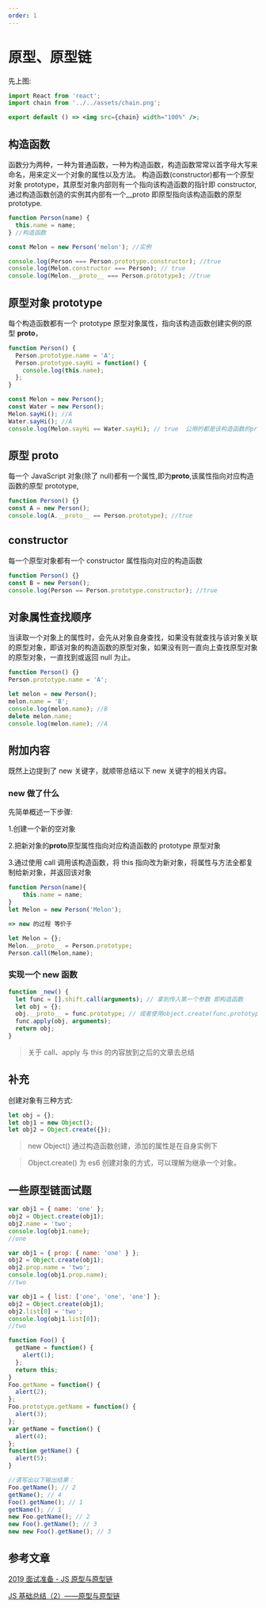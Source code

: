 ```yaml
---
order: 1
---
```


# 原型、原型链

先上图:

```jsx | inline
import React from 'react';
import chain from '../../assets/chain.png';

export default () => <img src={chain} width="100%" />;
```

## 构造函数

函数分为两种，一种为普通函数，一种为构造函数，构造函数常常以首字母大写来命名，用来定义一个对象的属性以及方法。
构造函数(constructor)都有一个原型对象 prototype，其原型对象内部则有一个指向该构造函数的指针即 constructor,通过构造函数创造的实例其内部有一个\_\_proto 即原型指向该构造函数的原型 prototype.

```js
function Person(name) {
  this.name = name;
} //构造函数

const Melon = new Person('melon'); //实例

console.log(Person === Person.prototype.constructor); //true
console.log(Melon.constructor === Person); // true
console.log(Melon.__proto__ === Person.prototype); //true
```

## 原型对象 prototype

每个构造函数都有一个 prototype 原型对象属性，指向该构造函数创建实例的原型 **proto**，

```js
function Person() {
  Person.prototype.name = 'A';
  Person.prototype.sayHi = function() {
    console.log(this.name);
  };
}

const Melon = new Person();
const Water = new Person();
Melon.sayHi(); //A
Water.sayHi(); //A
console.log(Melon.sayHi == Water.sayHi); // true  公用的都是该构造函数的prototype上的sayHi函数
```

## 原型 **proto**

每一个 JavaScript 对象(除了 null)都有一个属性,即为**proto**,该属性指向对应构造函数的原型 prototype,

```js
function Person() {}
const A = new Person();
console.log(A.__proto__ == Person.prototype); //true
```

## constructor

每一个原型对象都有一个 constructor 属性指向对应的构造函数

```js
function Person() {}
const B = new Person();
console.log(Person == Person.prototype.constructor); //true
```

## 对象属性查找顺序

当读取一个对象上的属性时，会先从对象自身查找，如果没有就查找与该对象关联的原型对象，即该对象的构造函数的原型对象，如果没有则一直向上查找原型对象的原型对象，一直找到或返回 null 为止。

```js
function Person() {}
Person.prototype.name = 'A';

let melon = new Person();
melon.name = 'B';
console.log(melon.name); //B
delete melon.name;
console.log(melon.name); //A
```

## 附加内容

既然上边提到了 new 关键字，就顺带总结以下 new 关键字的相关内容。

### new 做了什么

先简单概述一下步骤:

1.创建一个新的空对象

2.把新对象的**proto**原型属性指向对应构造函数的 prototype 原型对象

3.通过使用 call 调用该构造函数，将 this 指向改为新对象，将属性与方法全都复制给新对象，并返回该对象

```js
function Person(name){
    this.name = name;
}
let Melon = new Person('Melon');

=> new 的过程 等价于

let Melon = {};
Melon.__proto__ = Person.prototype;
Person.call(Melon,name);

```

### 实现一个 new 函数

```js
function _new() {
  let func = [].shift.call(arguments); // 拿到传入第一个参数 即构造函数
  let obj = {};
  obj.__proto__ = func.prototype; // 或者使用object.create(func.prototype)
  func.apply(obj, arguments);
  return obj;
}
```

> 关于 call、apply 与 this 的内容放到之后的文章去总结

## 补充

创建对象有三种方式:

```js
let obj = {};
let obj1 = new Object();
let obj2 = Object.create({});
```

> new Object() 通过构造函数创建，添加的属性是在自身实例下

> Object.create() 为 es6 创建对象的方式，可以理解为继承一个对象。

## 一些原型链面试题

```js
var obj1 = { name: 'one' };
obj2 = Object.create(obj1);
obj2.name = 'two';
console.log(obj1.name);
//one

var obj1 = { prop: { name: 'one' } };
obj2 = Object.create(obj1);
obj2.prop.name = 'two';
console.log(obj1.prop.name);
//two

var obj1 = { list: ['one', 'one', 'one'] };
obj2 = Object.create(obj1);
obj2.list[0] = 'two';
console.log(obj1.list[0]);
//two

function Foo() {
  getName = function() {
    alert(1);
  };
  return this;
}
Foo.getName = function() {
  alert(2);
};
Foo.prototype.getName = function() {
  alert(3);
};
var getName = function() {
  alert(4);
};
function getName() {
  alert(5);
}

//请写出以下输出结果：
Foo.getName(); // 2
getName(); // 4
Foo().getName(); // 1
getName(); // 1
new Foo.getName(); // 2
new Foo().getName(); // 3
new new Foo().getName(); // 3
```

## 参考文章

[2019 面试准备 - JS 原型与原型链](https://juejin.im/post/5c72a1766fb9a049ea3993e6)

[JS 基础总结（2）——原型与原型链](https://juejin.im/post/5e25017a6fb9a030026e804e)
